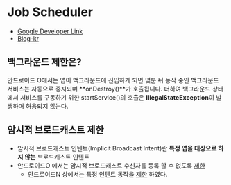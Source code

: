 # Job Scheduler
- [Google Developer Link](https://developer.android.com/reference/android/app/job/JobScheduler)
- [Blog-kr](https://medium.com/til-kotlin-ko/android-o%EC%97%90%EC%84%9C%EC%9D%98-%EB%B0%B1%EA%B7%B8%EB%9D%BC%EC%9A%B4%EB%93%9C-%EC%B2%98%EB%A6%AC%EB%A5%BC-%EC%9C%84%ED%95%9C-jobintentservice-250af2f7783c)

## 백그라운드 제한은?
안드로이드 O에서는 앱이 백그라운드에 진입하게 되면 몇분 뒤 동작 중인 백그라운드 서비스는 자동으로 중지되며 **onDestroy()**가 호출됩니다. 더하여 백그라운드 상태에서 서비스를 구동하기 위한 startService()의 호출은 **IllegalStateException**이 발생하며 허용되지 않는다.

## 암시적 브로드캐스트 제한
- 암시적 브로드캐스트 인텐트(Implicit Broadcast Intent)란 **특정 앱을 대상으로 하지 않는** 브로드캐스트 인텐트
- 안드로이드O 에서는 암시적 브로드캐스트 수신자를 등록 할 수 없도록 [제한](https://developer.android.com/about/versions/oreo/background#broadcasts)
	- 안드로이드N 상에서는 특정 인텐트 동작을 [제한](https://developer.android.com/topic/performance/background-optimization) 하였다.
<!--stackedit_data:
eyJoaXN0b3J5IjpbLTEyODU0OTM1OTNdfQ==
-->